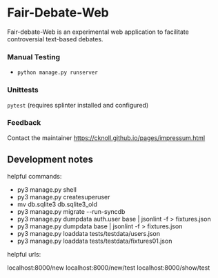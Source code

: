 # Fair-Debate-Web

Fair-debate-Web is an experimental web application to facilitate controversial text-based debates.

### Manual Testing

- `python manage.py runserver`

### Unittests

`pytest` (requires splinter installed and configured)

### Feedback

Contact the maintainer <https://cknoll.github.io/pages/impressum.html>


## Development notes


helpful commands:

- py3 manage.py shell
- py3 manage.py createsuperuser
- mv db.sqlite3 db.sqlite3_old
- py3 manage.py migrate --run-syncdb
- py3 manage.py dumpdata auth.user base | jsonlint -f > fixtures.json
- py3 manage.py dumpdata base | jsonlint -f > fixtures.json
- py3 manage.py loaddata tests/testdata/users.json
- py3 manage.py loaddata tests/testdata/fixtures01.json


helpful urls:

localhost:8000/new
localhost:8000/new/test
localhost:8000/show/test
